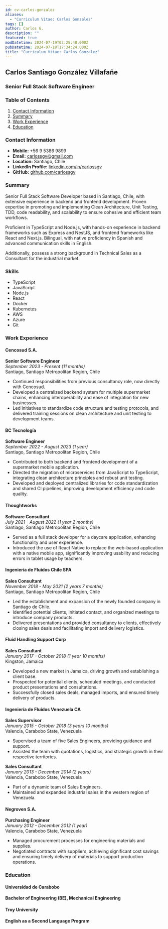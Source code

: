 ```yaml
---
id: cv-carlos-gonzalez
aliases:
  - "Curriculum Vitae: Carlos Gonzalez"
tags: []
author: Carlos G.
description: ""
featured: true
modDatetime: 2024-07-19T02:28:48.000Z
pubDatetime: 2024-07-18T17:34:24.000Z
title: "Curriculum Vitae: Carlos Gonzalez"
---
```



## Carlos Santiago González Villafañe
### Senior Full Stack Software Engineer

### Table of Contents

1. [Contact Information](#contact-information)
2. [Summary](#summary)
3. [Work Experience](#work-experience)
4. [Education](#education)

### Contact Information

- **Mobile:** +56 9 5386 9899
- **Email:** carlossgv@gmail.com
- **Location:** Santiago, Chile
- **LinkedIn Profile:** [linkedin.com/in/carlossgv](https://www.linkedin.com/in/carlossgv)
- **GitHub:** [github.com/carlossgv](https://github.com/carlossgv)

### Summary

Senior Full Stack Software Developer based in Santiago, Chile, with extensive experience in backend and frontend development. Proven expertise in promoting and implementing Clean Architecture, Unit Testing, TDD, code readability, and scalability to ensure cohesive and efficient team workflows.

Proficient in TypeScript and Node.js, with hands-on experience in backend frameworks such as Express and NestJS, and frontend frameworks like React and Next.js. Bilingual, with native proficiency in Spanish and advanced communication skills in English.

Additionally, possess a strong background in Technical Sales as a Consultant for the industrial market.

### Skills

- TypeScript
- JavaScript
- Node.js
- React
- Docker
- Kubernetes
- AWS
- Azure
- Git

### Work Experience

#### Cencosud S.A.
**Senior Software Engineer**  
*September 2023 - Present (11 months)*  
Santiago, Santiago Metropolitan Region, Chile

- Continued responsibilities from previous consultancy role, now directly with Cencosud.
- Developed a centralized backend system for multiple supermarket chains, enhancing interoperability and ease of integration for new businesses.
- Led initiatives to standardize code structure and testing protocols, and delivered training sessions on clean architecture and unit testing to development teams.

#### BC Tecnología
**Software Engineer**  
*September 2022 - August 2023 (1 year)*  
Santiago, Santiago Metropolitan Region, Chile

- Contributed to both backend and frontend development of a supermarket mobile application.
- Directed the migration of microservices from JavaScript to TypeScript, integrating clean architecture principles and robust unit testing.
- Developed and deployed centralized libraries for code standardization and shared CI pipelines, improving development efficiency and code quality.

#### Thoughtworks
**Software Consultant**  
*July 2021 - August 2022 (1 year 2 months)*  
Santiago, Santiago Metropolitan Region, Chile

- Served as a full stack developer for a daycare application, enhancing functionality and user experience.
- Introduced the use of React Native to replace the web-based application with a native mobile app, significantly improving usability and reducing errors in tablet usage by teachers.

#### Ingeniería de Fluidos Chile SPA
**Sales Consultant**  
*November 2018 - May 2021 (2 years 7 months)*  
Santiago, Santiago Metropolitan Region, Chile

- Led the establishment and expansion of the newly founded company in Santiago de Chile.
- Identified potential clients, initiated contact, and organized meetings to introduce company products.
- Delivered presentations and provided consultancy to clients, effectively closing sales deals and facilitating import and delivery logistics.

#### Fluid Handling Support Corp
**Sales Consultant**  
*January 2017 - October 2018 (1 year 10 months)*  
Kingston, Jamaica

- Developed a new market in Jamaica, driving growth and establishing a client base.
- Prospected for potential clients, scheduled meetings, and conducted product presentations and consultations.
- Successfully closed sales deals, managed imports, and ensured timely delivery of products.

#### Ingeniería de Fluidos Venezuela CA
**Sales Supervisor**  
*January 2015 - October 2018 (3 years 10 months)*  
Valencia, Carabobo State, Venezuela

- Supervised a team of five Sales Engineers, providing guidance and support.
- Assisted the team with quotations, logistics, and strategic growth in their respective territories.

**Sales Consultant**  
*January 2013 - December 2014 (2 years)*  
Valencia, Carabobo State, Venezuela

- Part of a dynamic team of Sales Engineers.
- Maintained and expanded industrial sales in the western region of Venezuela.

#### Negroven S.A.
**Purchasing Engineer**  
*January 2012 - December 2012 (1 year)*  
Valencia, Carabobo State, Venezuela

- Managed procurement processes for engineering materials and supplies.
- Negotiated contracts with suppliers, achieving significant cost savings and ensuring timely delivery of materials to support production operations.

### Education
#### Universidad de Carabobo
**Bachelor of Engineering (BE), Mechanical Engineering**

#### Troy University
**English as a Second Language Program**
